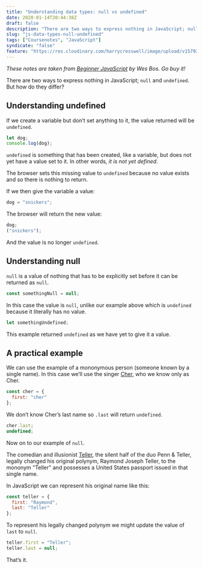 ```yaml
---
title: "Understanding data types: null vs undefined"
date: 2020-01-14T20:44:38Z
draft: false
description: "There are two ways to express nothing in JavaScript; null and undefined. But how do they differ?"
slug: "js-data-types-null-undefined"
tags: ["Coursenotes", "JavaScript"]
syndicate: "false"
feature: "https://res.cloudinary.com/harrycresswell/image/upload/v1579251062/hc/null-undefined.png"
---
```


_These notes are taken from [Beginner JavaScript](https://beginnerjavascript.com/) by Wes Bos. Go buy it!_

There are two ways to express nothing in JavaScript; `null` and `undefined`. But how do they differ?

## Understanding undefined

If we create a variable but don’t set anything to it, the value returned will be `undefined`.

```javascript
let dog;
console.log(dog);
```

`undefined` is something that has been created, like a variable, but does not yet have a value set to it. In other words, _it is not yet defined_.

The browser sets this missing value to `undefined` because no value exists and so there is nothing to return.

If we then give the variable a value:

```javascript
dog = "snickers";
```

The browser will return the new value:

```javascript
dog;
("snickers");
```

And the value is no longer `undefined`.

## Understanding null

`null` is a value of nothing that has to be explicitly set before it can be returned as `null`.

```javascript
const somethingNull = null;
```

In this case the value is `null`, unlike our example above which is `undefined` because it literally has no value.

```javascript
let somethingUndefined;
```

This example returned `undefined` as we have yet to give it a value.

## A practical example

We can use the example of a mononymous person (someone known by a single name). In this case we’ll use the singer [Cher](https://en.wikipedia.org/wiki/Cher), who we know only as Cher.

```javascript
const cher = {
  first: "cher"
};
```

We don’t know Cher’s last name so `.last` will return `undefined`.

```javascript
cher.last;
undefined;
```

Now on to our example of `null`.

The comedian and illusionist [Teller](<https://en.wikipedia.org/wiki/Teller_(magician)>), the silent half of the duo Penn & Teller, legally changed his original polynym, Raymond Joseph Teller, to the mononym "Teller" and possesses a United States passport issued in that single name.

In JavaScript we can represent his original name like this:

```javascript
const teller = {
  first: "Raymond",
  last: "Teller"
};
```

To represent his legally changed polynym we might update the value of `last` to `null`.

```javascript
teller.first = "Teller";
teller.last = null;
```

That’s it.
